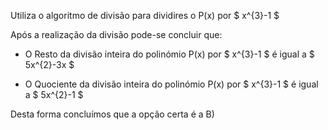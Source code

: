 Utiliza o algoritmo de divisão para dividires o P(x) por $ x^{3}-1 $

Após a realização da divisão pode-se concluir que: 

- O Resto da divisão inteira do polinómio P(x) por $ x^{3}-1 $ é igual a $ 5x^{2}-3x $

- O Quociente da divisão inteira do polinómio P(x) por $ x^{3}-1 $ é igual a $ 5x^{2}-1 $

Desta forma concluímos que a opção certa é a B)
